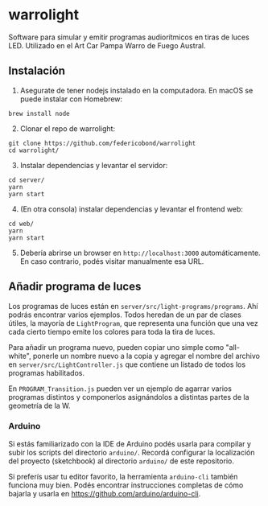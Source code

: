 warrolight
==========

Software para simular y emitir programas audiorítmicos en tiras de luces LED. Utilizado en el Art Car Pampa Warro de Fuego Austral.

## Instalación

1. Asegurate de tener nodejs instalado en la computadora. En macOS se puede instalar con Homebrew:

```
brew install node
```

2. Clonar el repo de warrolight: 

```
git clone https://github.com/federicobond/warrolight
cd warrolight/
```

3. Instalar dependencias y levantar el servidor:

```
cd server/
yarn
yarn start
```

4. (En otra consola) instalar dependencias y levantar el frontend web:

```
cd web/
yarn
yarn start
```

5. Debería abrirse un browser en `http://localhost:3000` automáticamente. En caso contrario, podés visitar manualmente esa URL.


## Añadir programa de luces

Los programas de luces están en `server/src/light-programs/programs`. Ahí podrás encontrar varios ejemplos. Todos heredan de un par de clases útiles, la mayoría de `LightProgram`, que representa una función que una vez cada cierto tiempo emite los colores para toda la tira de luces.

Para añadir un programa nuevo, pueden copiar uno simple como "all-white", ponerle un nombre nuevo a la copia y agregar el nombre del archivo en `server/src/LightController.js` que contiene un listado de todos los programas habilitados.

En `PROGRAM_Transition.js` pueden ver un ejemplo de agarrar varios programas distintos y componerlos asignándolos a distintas partes de la geometría de la W.

### Arduino

Si estás familiarizado con la IDE de Arduino podés usarla para compilar y subir los scripts del directorio `arduino/`. Recordá configurar la localización del proyecto (sketchbook) al directorio `arduino/` de este repositorio.

Si preferís usar tu editor favorito, la herramienta `arduino-cli` también funciona muy bien. Podés encontrar instrucciones completas de cómo bajarla y usarla en https://github.com/arduino/arduino-cli.
